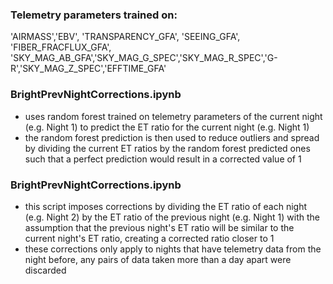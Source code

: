 ### Telemetry parameters trained on:

'AIRMASS','EBV', 'TRANSPARENCY_GFA', 'SEEING_GFA', 'FIBER_FRACFLUX_GFA', 'SKY_MAG_AB_GFA','SKY_MAG_G_SPEC','SKY_MAG_R_SPEC','G-R','SKY_MAG_Z_SPEC','EFFTIME_GFA'

### BrightPrevNightCorrections.ipynb

- uses random forest trained on telemetry parameters of the current night (e.g. Night 1) to predict the ET ratio for the current night (e.g. Night 1)
- the random forest prediction is then used to reduce outliers and spread by dividing the current ET ratios by the random forest predicted ones such that a perfect prediction would result in a corrected value of 1

### BrightPrevNightCorrections.ipynb

- this script imposes corrections by dividing the ET ratio of each night (e.g. Night 2) by the ET ratio of the previous night (e.g. Night 1) with the assumption that the previous night's ET ratio will be similar to the current night's ET ratio, creating a corrected ratio closer to 1
- these corrections only apply to nights that have telemetry data from the night before, any pairs of data taken more than a day apart were discarded
